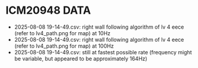 # ICM20948 DATA
- 2025-08-08 19-14-49.csv: right wall following algorithm of lv 4 eece (refer to lv4_path.png for map) at 10Hz
- 2025-08-08 19-14-49.csv: right wall following algorithm of lv 4 eece (refer to lv4_path.png for map) at 100Hz
- 2025-08-08 19-14-49.csv: still at fastest possible rate (frequency might be variable, but appeared to be approximately 164Hz)